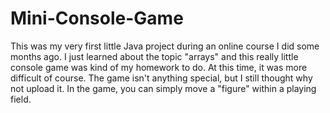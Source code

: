 # Mini-Console-Game
This was my very first little Java project during an online course I did some months ago. 
I just learned about the topic "arrays" and this really little console game was kind of my homework to do.
At this time, it was more difficult of course. The game isn't anything special, but I still thought why not upload it.
In the game, you can simply move a "figure" within a playing field.
